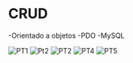 # CRUD
-Orientado a objetos
-PDO
-MySQL


![PT1](https://user-images.githubusercontent.com/54523516/117237280-fa72e980-ae00-11eb-9fe7-8c9a1b04e6e3.png)
![Pt2](https://user-images.githubusercontent.com/54523516/117237283-fcd54380-ae00-11eb-9fd4-deadd6ef8803.png)
![PT2](https://user-images.githubusercontent.com/54523516/117237293-02cb2480-ae01-11eb-9ef3-97be87b6be31.png)
![PT4](https://user-images.githubusercontent.com/54523516/117237296-03fc5180-ae01-11eb-84e9-2dccdde10535.png)
![PT5](https://user-images.githubusercontent.com/54523516/117237297-05c61500-ae01-11eb-93f3-96431dcabc9d.png)
